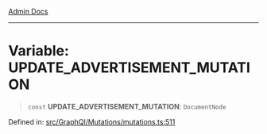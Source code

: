 [Admin Docs](/)

***

# Variable: UPDATE\_ADVERTISEMENT\_MUTATION

> `const` **UPDATE\_ADVERTISEMENT\_MUTATION**: `DocumentNode`

Defined in: [src/GraphQl/Mutations/mutations.ts:511](https://github.com/PalisadoesFoundation/talawa-admin/blob/main/src/GraphQl/Mutations/mutations.ts#L511)
